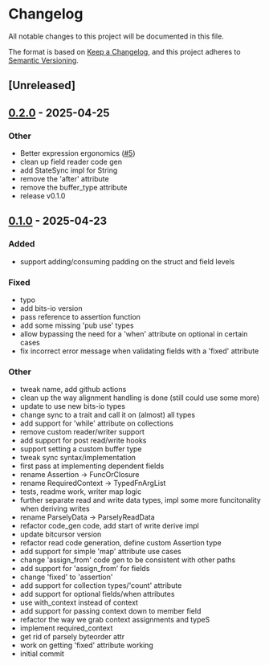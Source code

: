 # Changelog

All notable changes to this project will be documented in this file.

The format is based on [Keep a Changelog](https://keepachangelog.com/en/1.0.0/),
and this project adheres to [Semantic Versioning](https://semver.org/spec/v2.0.0.html).

## [Unreleased]

## [0.2.0](https://github.com/bbaldino/parsely/compare/parsely-impl-v0.1.0...parsely-impl-v0.2.0) - 2025-04-25

### Other

- Better expression ergonomics ([#5](https://github.com/bbaldino/parsely/pull/5))
- clean up field reader code gen
- add StateSync impl for String
- remove the 'after' attribute
- remove the buffer_type attribute
- release v0.1.0

## [0.1.0](https://github.com/bbaldino/parsely/releases/tag/parsely-impl-v0.1.0) - 2025-04-23

### Added

- support adding/consuming padding on the struct and field levels

### Fixed

- typo
- add bits-io version
- pass reference to assertion function
- add some missing 'pub use' types
- allow bypassing the need for a 'when' attribute on optional in certain cases
- fix incorrect error message when validating fields with a 'fixed' attribute

### Other

- tweak name, add github actions
- clean up the way alignment handling is done (still could use some more)
- update to use new bits-io types
- change sync to a trait and call it on (almost) all types
- add support for 'while' attribute on collections
- remove custom reader/writer support
- add support for post read/write hooks
- support setting a custom buffer type
- tweak sync syntax/implementation
- first pass at implementing dependent fields
- rename Assertion -> FuncOrClosure
- rename RequiredContext -> TypedFnArgList
- tests, readme work, writer map logic
- further separate read and write data types, impl some more funcitonality when deriving writes
- rename ParselyData -> ParselyReadData
- refactor code_gen code, add start of write derive impl
- update bitcursor version
- refactor read code generation, define custom Assertion type
- add support for simple 'map' attribute use cases
- change 'assign_from' code gen to be consistent with other paths
- add support for 'assign_from' for fields
- change 'fixed' to 'assertion'
- add support for collection types/'count' attribute
- add support for optional fields/when attributes
- use with_context instead of context
- add support for passing context down to member field
- refactor the way we grab context assignments and typeS
- implement required_context
- get rid of parsely byteorder attr
- work on getting 'fixed' attribute working
- initial commit
